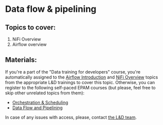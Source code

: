 # Data flow & pipelining

## Topics to cover:

1. NiFi Overview
2. Airflow overview

## Materials:

If you're a part of the "Data training for developers" course, you're automatically assigned to the [Airflow Introduction](https://elearn.epam.com/courses/course-v1:EPAM+DEMP_Workflow+0521/courseware/49bedc76c67f485597abcb10e202f5c4/465874cc3b7744f0ad0ae758f285d931/2?activate_block_id=block-v1%3AEPAM%2BDEMP_Workflow%2B0521%2Btype%40vertical%2Bblock%40b00a5260436a4d02aa699fced99b32cd) and [NiFi Overview](https://elearn.epam.com/courses/course-v1:EPAM+DEMP_DFP+0521/courseware/8db002c50f744ba79ea609e2f0d89e9d/56154c511eab4664a906d8535dc9a90e/3?activate_block_id=block-v1%3AEPAM%2BDEMP_DFP%2B0521%2Btype%40vertical%2Bblock%40853255af20834fab86c5a44b87be04c0) topics from the appropriate L&D trainings to cover this topic. Otherwise, you can register to the following self-paced EPAM courses (but please, feel free to skip other unrelated topics from them):

* [Orchestration & Scheduling](https://learn.epam.com/detailsPage?id=4d701055-5fa7-41ad-a5f1-e2988d9214a4)
* [Data Flow and Pipelining](https://learn.epam.com/detailsPage?id=398fbdf9-6a57-4395-ac82-e83b77d1e445)

In case of any issues with access, please, contact [the L&D team](mailto:AskLearn@epam.com).
